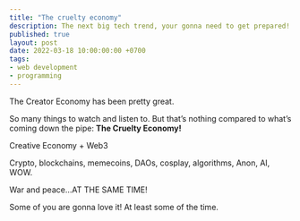 ```yaml
---
title: "The cruelty economy"
description: The next big tech trend, your gonna need to get prepared!
published: true
layout: post
date: 2022-03-18 10:00:00:00 +0700
tags:
- web development
- programming
--- 
```

The Creator Economy has been pretty great. 

So many things to watch and listen to. But that’s nothing compared to what’s coming down the pipe: __The Cruelty Economy!__

Creative Economy + Web3
 
Crypto, blockchains, memecoins, DAOs, cosplay, algorithms, Anon, AI, WOW.

War and peace…AT THE SAME TIME!

Some of you are gonna love it! At least some of the time.